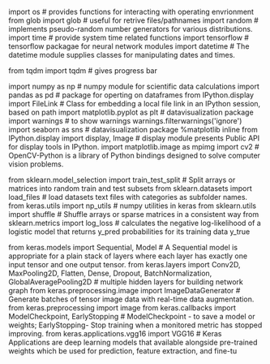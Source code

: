 import os # provides functions for interacting with operating envrionment
from glob import glob # useful for retrive files/pathnames 
import random # implements pseudo-random number generators for various distributions.
import time # provide system time related functions
import tensorflow # tensorflow packagae for neural network modules
import datetime # The datetime module supplies classes for manipulating dates and times.


from tqdm import tqdm # gives progress bar 

import numpy as np # numpy module for scientific data calculations 
import pandas as pd # package for operting on dataframes 
from IPython.display import FileLink # Class for embedding a local file link in an IPython session, based on path
import matplotlib.pyplot as plt # datavisualization package
import warnings # to show warnings
warnings.filterwarnings('ignore') 
import seaborn as sns # datavisualization package
%matplotlib inline
from IPython.display import display, Image # display module presents Public API for display tools in IPython.
import matplotlib.image as mpimg 
import cv2 # OpenCV-Python is a library of Python bindings designed to solve computer vision problems.

from sklearn.model_selection import train_test_split # Split arrays or matrices into random train and test subsets
from sklearn.datasets import load_files   # load datasets  text files with categories as subfolder names.    
from keras.utils import np_utils # numpy utilities in keras
from sklearn.utils import shuffle # Shuffle arrays or sparse matrices in a consistent way
from sklearn.metrics import log_loss # calculates the negative log-likelihood of a logistic model that returns y_pred probabilities for its training data y_true

from keras.models import Sequential, Model # A Sequential model is appropriate for a plain stack of layers where each layer has exactly one input tensor and one output tensor.
from keras.layers import Conv2D, MaxPooling2D, Flatten, Dense, Dropout, BatchNormalization, GlobalAveragePooling2D # multiple hidden layers for building network graph
from keras.preprocessing.image import ImageDataGenerator # Generate batches of tensor image data with real-time data augmentation.
from keras.preprocessing import image
from keras.callbacks import ModelCheckpoint, EarlyStopping # ModelCheckpoint - to save a model or weights;  EarlyStopping- Stop training when a monitored metric has stopped improving.
from keras.applications.vgg16 import VGG16 # Keras Applications are deep learning models that  available alongside pre-trained weights which be used for prediction, feature extraction, and fine-tu














